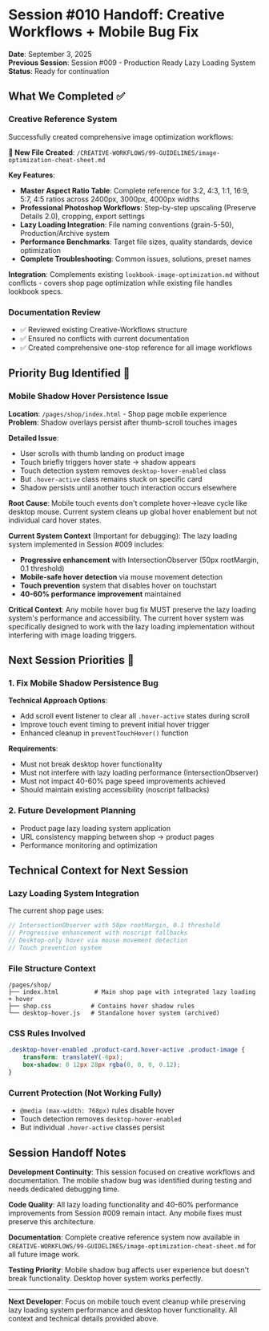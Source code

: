 # Session #010 Handoff: Creative Workflows + Mobile Bug Fix

**Date**: September 3, 2025  
**Previous Session**: Session #009 - Production Ready Lazy Loading System  
**Status**: Ready for continuation

## What We Completed ✅

### Creative Reference System
Successfully created comprehensive image optimization workflows:

**📁 New File Created**: `/CREATIVE-WORKFLOWS/99-GUIDELINES/image-optimization-cheat-sheet.md`

**Key Features**:
- **Master Aspect Ratio Table**: Complete reference for 3:2, 4:3, 1:1, 16:9, 5:7, 4:5 ratios across 2400px, 3000px, 4000px widths
- **Professional Photoshop Workflows**: Step-by-step upscaling (Preserve Details 2.0), cropping, export settings
- **Lazy Loading Integration**: File naming conventions (grain-5-50), Production/Archive system
- **Performance Benchmarks**: Target file sizes, quality standards, device optimization
- **Complete Troubleshooting**: Common issues, solutions, preset names

**Integration**: Complements existing `lookbook-image-optimization.md` without conflicts - covers shop page optimization while existing file handles lookbook specs.

### Documentation Review
- ✅ Reviewed existing Creative-Workflows structure
- ✅ Ensured no conflicts with current documentation  
- ✅ Created comprehensive one-stop reference for all image workflows

## Priority Bug Identified 🐛

### Mobile Shadow Hover Persistence Issue
**Location**: `/pages/shop/index.html` - Shop page mobile experience  
**Problem**: Shadow overlays persist after thumb-scroll touches images

**Detailed Issue**:
- User scrolls with thumb landing on product image
- Touch briefly triggers hover state → shadow appears  
- Touch detection system removes `desktop-hover-enabled` class
- But `.hover-active` class remains stuck on specific card
- Shadow persists until another touch interaction occurs elsewhere

**Root Cause**: Mobile touch events don't complete hover→leave cycle like desktop mouse. Current system cleans up global hover enablement but not individual card hover states.

**Current System Context** (Important for debugging):
The lazy loading system implemented in Session #009 includes:
- **Progressive enhancement** with IntersectionObserver (50px rootMargin, 0.1 threshold)
- **Mobile-safe hover detection** via mouse movement detection
- **Touch prevention** system that disables hover on touchstart
- **40-60% performance improvement** maintained

**Critical Context**: Any mobile hover bug fix MUST preserve the lazy loading system's performance and accessibility. The current hover system was specifically designed to work with the lazy loading implementation without interfering with image loading triggers.

## Next Session Priorities 🎯

### 1. Fix Mobile Shadow Persistence Bug
**Technical Approach Options**:
- Add scroll event listener to clear all `.hover-active` states during scroll
- Improve touch event timing to prevent initial hover trigger
- Enhanced cleanup in `preventTouchHover()` function

**Requirements**:
- Must not break desktop hover functionality
- Must not interfere with lazy loading performance (IntersectionObserver)
- Must not impact 40-60% page speed improvements achieved
- Should maintain existing accessibility (noscript fallbacks)

### 2. Future Development Planning
- Product page lazy loading system application
- URL consistency mapping between shop → product pages
- Performance monitoring and optimization

## Technical Context for Next Session

### Lazy Loading System Integration
The current shop page uses:
```javascript
// IntersectionObserver with 50px rootMargin, 0.1 threshold
// Progressive enhancement with noscript fallbacks
// Desktop-only hover via mouse movement detection
// Touch prevention system
```

### File Structure Context
```
/pages/shop/
├── index.html          # Main shop page with integrated lazy loading + hover
├── shop.css           # Contains hover shadow rules
└── desktop-hover.js   # Standalone hover system (archived)
```

### CSS Rules Involved
```css
.desktop-hover-enabled .product-card.hover-active .product-image {
    transform: translateY(-6px);
    box-shadow: 0 12px 28px rgba(0, 0, 0, 0.12);
}
```

### Current Protection (Not Working Fully)
- `@media (max-width: 768px)` rules disable hover
- Touch detection removes `desktop-hover-enabled`
- But individual `.hover-active` classes persist

## Session Handoff Notes

**Development Continuity**: This session focused on creative workflows and documentation. The mobile shadow bug was identified during testing and needs dedicated debugging time.

**Code Quality**: All lazy loading functionality and 40-60% performance improvements from Session #009 remain intact. Any mobile fixes must preserve this architecture.

**Documentation**: Complete creative reference system now available in `CREATIVE-WORKFLOWS/99-GUIDELINES/image-optimization-cheat-sheet.md` for all future image work.

**Testing Priority**: Mobile shadow bug affects user experience but doesn't break functionality. Desktop hover system works perfectly.

---

**Next Developer**: Focus on mobile touch event cleanup while preserving lazy loading system performance and desktop hover functionality. All context and technical details provided above.